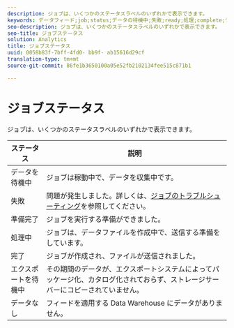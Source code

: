 ```yaml
---
description: ジョブは、いくつかのステータスラベルのいずれかで表示できます。
keywords: データフィード;job;status;データの待機中;失敗;ready;処理;complete;データなし
seo-description: ジョブは、いくつかのステータスラベルのいずれかで表示できます。
seo-title: ジョブステータス
solution: Analytics
title: ジョブステータス
uuid: 0058b83f-7bff-4fd0- bb9f- ab15616d29cf
translation-type: tm+mt
source-git-commit: 86fe1b3650100a05e52fb2102134fee515c871b1

---
```



# ジョブステータス

ジョブは、いくつかのステータスラベルのいずれかで表示できます。

| ステータス | 説明 |
|---|---|
| データを待機中 | ジョブは稼動中で、データを収集中です。 |
| 失敗 | 問題が発生しました。詳しくは、[ジョブのトラブルシューティング](../../../export/analytics-data-feed/jobs-troubleshooting.md#concept_F3B0CDCCCD8047EEA3CFE9717D860320)を参照してください。 |
| 準備完了 | ジョブを実行する準備ができました。 |
| 処理中 | ジョブは、データファイルを作成中で、送信する準備をしています。 |
| 完了 | ジョブが作成され、ファイルが送信されました。 |
| エクスポートを待機中 | その期間のデータが、エクスポートシステムによってパッケージ化、カタログ化されておらず、ストレージサーバーにコピーされていません。 |
| データなし | フィードを適用する Data Warehouse にデータがありません。 |

